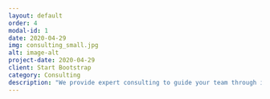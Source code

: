 ```yaml
---
layout: default
order: 4
modal-id: 1
date: 2020-04-29
img: consulting_small.jpg
alt: image-alt
project-date: 2020-04-29
client: Start Bootstrap
category: Consulting
description: "We provide expert consulting to guide your team through its toughest challenges, from high-level architectural reviews and product road-mapping to technical feasibility studies and targeted training to improve your engineering workflows and processes."
---
```

